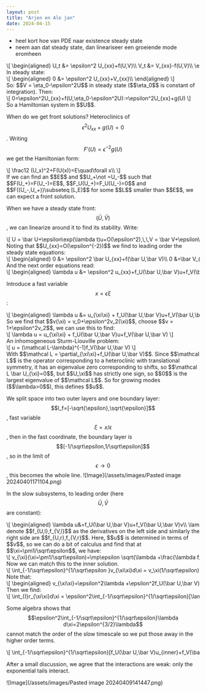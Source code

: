 ```yaml
---
layout: post
title: "Arjen en Ale jan"
date: 2024-04-15
---
```

<style>
.math-container {
    max-width: 100%; /* Set a maximum width to prevent it from expanding the page */
    overflow-x: auto; /* Enable horizontal scrolling */
    white-space: nowrap; /* Prevent the text from wrapping */
}
</style>
- heel kort hoe van PDE naar existence steady state
- neem aan dat steady state, dan lineariseer een groeiende mode eromheen

<div class="math-container">\[
\begin{aligned}
U_t &= \epsilon^2 U_{xx}+f(U,V)\\
V_t &= V_{xx}-f(U,V)\\
\end{aligned}
\]</div>
In steady state:
<div class="math-container">\[
\begin{aligned}
0 &= \epsilon^2 U_{xx}+V_{xx}\\
\end{aligned}
\]</div>
So: $$V = \eta_0-\epsilon^2U$$ in steady state ($$\eta_0$$ is constant of integration). Then:
<div class="math-container">\[
0=\epsilon^2U_{xx}+f(U,\eta_0-\epsilon^2U):=\epsilon^2U_{xx}+g(U)
\]</div>
So a Hamiltonian system in $$U$$. 



When do we get front solutions? Heteroclinics of $$\epsilon^2U_{xx}+g(U)=0$$. Writing $$F'(U)=\epsilon^{-2} g(U)$$ we get the Hamiltonian form:
<div class="math-container">\[
\frac12 (U_x)^2+F(U(x))=E\quad\forall x\\
\]</div>
If we can find an $$E$$ and $$U_+\not =U_-$$ such that $$F(U_+)=F(U_-)=E$$, $$F_U(U_+)=F_U(U_-)=0$$ and $$F((U_-,U_+))\subseteq [L,E)$$ for some $$L$$ smaller than $$E$$, we can expect a front solution.  



When we have a steady state front: $$(\bar U,\bar V)$$, we can linearize around it to find its stability. Write:
<div class="math-container">\[
U = \bar U+\epsilon\exp(\lambda t)u+O(\epsilon^2),\,\,V = \bar V+\epsilon\exp(\lambda t)v +O(\epsilon^2)
\]</div>
Noting that $$U_{xx}=O(\epsilon^{-2})$$ we find to leading order the steady state equations:
<div class="math-container">\[
\begin{aligned}
0 &= \epsilon^2 \bar U_{xx}+f(\bar U,\bar V)\\
0 &=\bar V_{xx}-f(\bar U,\bar V)\\
\end{aligned}
\]</div>
And the next order equations read:
<div class="math-container">\[
\begin{aligned}
\lambda u &= \epsilon^2 u_{xx}+f_U(\bar U,\bar V)u+f_V(\bar U,\bar V)v\\
\lambda v &= v_{xx}-f_U(\bar U,\bar V)u-f_V(\bar U,\bar V)v\\
\end{aligned}
\]</div>




Introduce a fast variable $$x=\epsilon\xi$$:
<div class="math-container">\[
\begin{aligned}
\lambda u &=  u_{\xi\xi} + f_U(\bar U,\bar V)u+f_V(\bar U,\bar V)v\\
\epsilon^2\lambda v &=  v_{\xi\xi} - \epsilon^2f_U(\bar U,\bar V)u-\epsilon^2f_V(\bar U,\bar V)v
\end{aligned}
\]</div>
So we find that $$v(\xi) = v_0+\epsilon^2v_2(\xi)$$, choose $$v = 1+\epsilon^2v_2$$, we can use this to find:
<div class="math-container">\[
\lambda u =  u_{\xi\xi} + f_U(\bar U,\bar V)u+f_V(\bar U,\bar V)
\]</div>
An inhomogeneous Sturm-Liouville problem:
<div class="math-container">\[
u =  (\mathcal L-\lambda)^{-1}f_V(\bar U,\bar V)
\]</div>
With $$\mathcal L = \partial_{\xi\xi}+f_U(\bar U,\bar V)$$. Since $$\mathcal L$$ is the operator corresponding to a heteroclinic with translational symmetry, it has an eigenvalue zero corresponding to shifts, so $$\mathcal L \bar U_{\xi}=0$$, but $$U_\xi$$ has strictly one sign, so $$0$$ is the largest eigenvalue of $$\mathcal L$$. So for growing modes ($$\lambda>0$$), this defines $$u$$. 



We split space into two outer layers and one boundary layer: $$I_f=[-\sqrt{\epsilon},\sqrt{\epsilon}]$$, fast variable $$\xi = x/\epsilon$$, then in the fast coordinate, the boundary layer is $$[-1/\sqrt\epsilon,1/\sqrt\epsilon]$$, so in the limit of $$\epsilon\to0$$, this becomes the whole line. 
![Image](/assets/images/Pasted image 20240401171104.png)



In the slow subsystems, to leading order (here $$\bar U,\bar V$$ are constant):
<div class="math-container">\[
\begin{aligned}
\lambda u&=f_U(\bar U,\bar V)u+f_V(\bar U,\bar V)v\\
\lambda v &=  v_{xx} -f_U(\bar U,\bar V)u-f_V(\bar U,\bar V)v\\
\end{aligned}
\]</div>
denote $$f_{U,l},f_{V,l}$$ as the derivatives on the left side and similarly the right side are $$f_{U,r},f_{V,r}$$. Here, $$u$$ is determined in terms of $$v$$, so we can do a bit of calculus and find that at $$\xi=\pm1/\sqrt\epsilon$$, we have:
<div class="math-container">\[
v_{\xi}(\xi=\pm1/\sqrt\epsilon)=\mp\epsilon \sqrt{\lambda +\frac{\lambda f_{V,r/l}}{\lambda-f_{U,r/l}}}+O(\epsilon^{5/2})
\]</div>
Now we can match this to the inner solution. 




<div class="math-container">\[
\int_{-1/\sqrt\epsilon}^{1/\sqrt\epsilon }v_{\xi\xi}d\xi = v_\xi(1/\sqrt\epsilon)-v_\xi(-1/\sqrt\epsilon) = -\epsilon \sqrt{\lambda +\frac{\lambda f_{V,r}}{\lambda-f_{U,r}}}-\epsilon \sqrt{\lambda +\frac{\lambda f_{V,l}}{\lambda-f_{U,l}}}
\]</div>
Note that:
<div class="math-container">\[
\begin{aligned}
v_{\xi\xi}=\epsilon^2\lambda +\epsilon^2f_U(\bar U,\bar V)u_{inner}+\epsilon^2f_V(\bar U,\bar V) 
\end{aligned}
\]</div>
Then we find:
<div class="math-container">\[
\int_{I}r_{\xi\xi}d\xi = \epsilon^2\int_{-1/\sqrt\epsilon}^{1/\sqrt\epsilon}[\lambda +f_U(\bar U,\bar V)u_{inner}+f_V(\bar U,\bar V)]d\xi\\
\]</div>




Some algebra shows that $$\epsilon^2\int_{-1/\sqrt\epsilon}^{1/\sqrt\epsilon}\lambda d\xi=2\epsilon^{3/2}\lambda$$ cannot match the order of the slow timescale so we put those away in the higher order terms.
<div class="math-container">\[
\int_{-1/\sqrt\epsilon}^{1/\sqrt\epsilon}[f_U(\bar U,\bar V)u_{inner}+f_V(\bar U,\bar V)]d\xi= -\frac{\sqrt\lambda}{\epsilon} \left(\sqrt{1-\frac{f_{V,r}}{f_{U,r}}}+\sqrt{1-\frac{f_{V,r}}{f_{U,r}}}\right)
\]</div>


After a small discussion, we agree that the interactions are weak: only the exponential tails interact. 



![Image](/assets/images/Pasted image 20240409141447.png)

